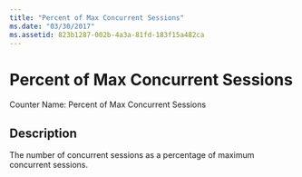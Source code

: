 ```yaml
---
title: "Percent of Max Concurrent Sessions"
ms.date: "03/30/2017"
ms.assetid: 823b1287-002b-4a3a-81fd-183f15a482ca
---
```

# Percent of Max Concurrent Sessions

Counter Name: Percent of Max Concurrent Sessions  
  
## Description  

 The number of concurrent sessions as a percentage of maximum concurrent sessions.
